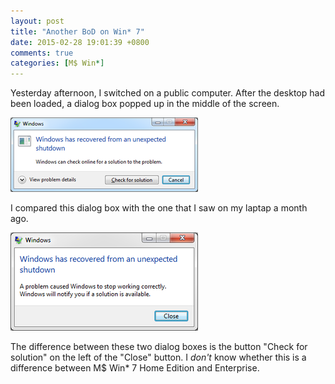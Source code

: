 ```yaml
---
layout: post
title: "Another BoD on Win* 7"
date: 2015-02-28 19:01:39 +0800
comments: true
categories: [M$ Win*]
---
```


Yesterday afternoon, I switched on a public computer.  After the
desktop had been loaded, a dialog box popped up in the middle of the
screen.

<picture class="fancybox" title="Recoverd from a BoD">
  <source srcset="/images/posts/BoD/fig1.png" media="(min-width: 450px)"></source>
  <img alt="got a BoD" src="/images/posts/BoD/fig1_s.png" />
</picture>

I compared this dialog box with the one that I saw on my laptap a
month ago.

<picture class="fancybox" title="Recoverd from a BoD">
  <source srcset="/images/posts/BoD/fig.png" media="(min-width: 370px)"></source>
  <img alt="got a BoD" src="/images/posts/BoD/fig_s.png" />
</picture>

The difference between these two dialog boxes is the button "Check for
solution" on the left of the "Close" button.  I *don't* know whether
this is a difference between M\$ Win* 7 Home Edition and Enterprise.
